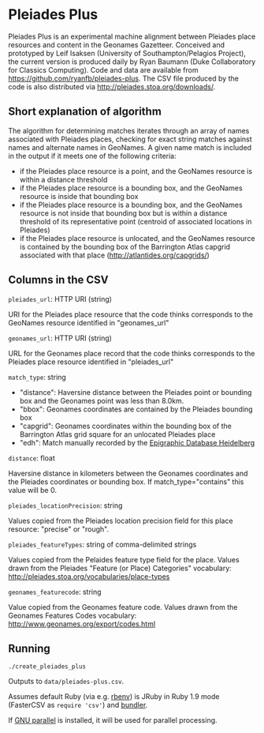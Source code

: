 Pleiades Plus
=============

Pleiades Plus is an experimental machine alignment between Pleiades place resources and content in the Geonames Gazetteer. Conceived and prototyped by Leif Isaksen (University of Southampton/Pelagios Project), the current version is produced daily by Ryan Baumann (Duke Collaboratory for Classics Computing). Code and data are available from https://github.com/ryanfb/pleiades-plus. The CSV file produced by the code is also distributed via http://pleiades.stoa.org/downloads/.

Short explanation of algorithm
------------------------------

The algorithm for determining matches iterates through an array of names associated with Pleiades places, checking for exact string matches against names and alternate names in GeoNames. A given name match is included in the output if it meets one of the following criteria:

* if the Pleiades place resource is a point, and the GeoNames resource is within a distance threshold
* if the Pleiades place resource is a bounding box, and the GeoNames resource is inside that bounding box
* if the Pleiades place resource is a bounding box, and the GeoNames resource is not inside that bounding box but is within a distance threshold of its representative point (centroid of associated locations in Pleiades)
* if the Pleiades place resource is unlocated, and the GeoNames resource is contained by the bounding box of the Barrington Atlas capgrid associated with that place (http://atlantides.org/capgrids/)

Columns in the CSV
------------------

`pleiades_url`: HTTP URI (string)

URI for the Pleiades place resource that the code thinks corresponds to the GeoNames resource identified in "geonames_url"

`geonames_url`: HTTP URI (string)

URL for the Geonames place record that the code thinks corresponds to the Pleiades place resource identified in "pleiades_url"

`match_type`: string

* "distance": Haversine distance between the Pleiades point or bounding box and the Geonames point was less than 8.0km.
* "bbox": Geonames coordinates are contained by the Pleiades bounding box
* "capgrid": Geonames coordinates within the bounding box of the Barrington Atlas grid square for an unlocated Pleiades place
* "edh": Match manually recorded by the [Epigraphic Database Heidelberg](http://edh-www.adw.uni-heidelberg.de/home)

`distance`: float

Haversine distance in kilometers between the Geonames coordinates and the Pleiades coordinates or bounding box. If match_type="contains" this value will be 0.

`pleiades_locationPrecision`: string

Values copied from the Pleiades location precision field for this place resource: "precise" or "rough".

`pleiades_featureTypes`: string of comma-delimited strings

Values copied from the Pelaides feature type field for the place. Values drawn from the Pleiades "Feature (or Place) Categories" vocabulary: http://pleiades.stoa.org/vocabularies/place-types

`geonames_featurecode`: string

Value copied from the Geonames feature code. Values drawn from the Geonames Features Codes vocabulary: http://www.geonames.org/export/codes.html

Running
-------

    ./create_pleiades_plus

Outputs to `data/pleiades-plus.csv`.

Assumes default Ruby (via e.g. [rbenv](https://github.com/sstephenson/rbenv)) is JRuby in Ruby 1.9 mode (FasterCSV as `require 'csv'`) and [bundler](http://bundler.io/).

If [GNU parallel](http://www.gnu.org/software/parallel/) is installed, it will be used for parallel processing.
